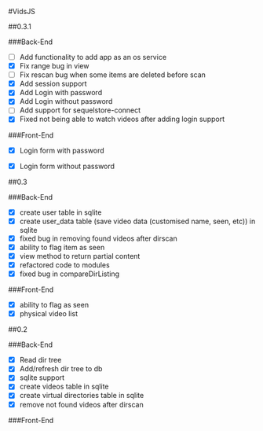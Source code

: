 #VidsJS

##0.3.1

###Back-End
- [ ] Add functionality to add app as an os service
- [x] Fix range bug in view
- [ ] Fix rescan bug when some items are deleted before scan
- [x] Add session support
- [x] Add Login with password
- [x] Add Login without password
- [ ] Add support for sequelstore-connect
- [x] Fixed not being able to watch videos after adding login support

###Front-End
- [x] Login form with password
- [x] Login form without password


##0.3

###Back-End
- [x] create user table in sqlite
- [x] create user_data table (save video data (customised name, seen, etc)) in sqlite
- [x] fixed bug in removing found videos after dirscan
- [x] ability to flag item as seen
- [x] view method to return partial content
- [x] refactored code to modules
- [x] fixed bug in compareDirListing

###Front-End
- [x] ability to flag as seen
- [x] physical video list

##0.2

###Back-End

- [x] Read dir tree
- [x] Add/refresh dir tree to db
- [x] sqlite support
- [x] create videos table in sqlite
- [x] create virtual directories table in sqlite
- [x] remove not found videos after dirscan

###Front-End